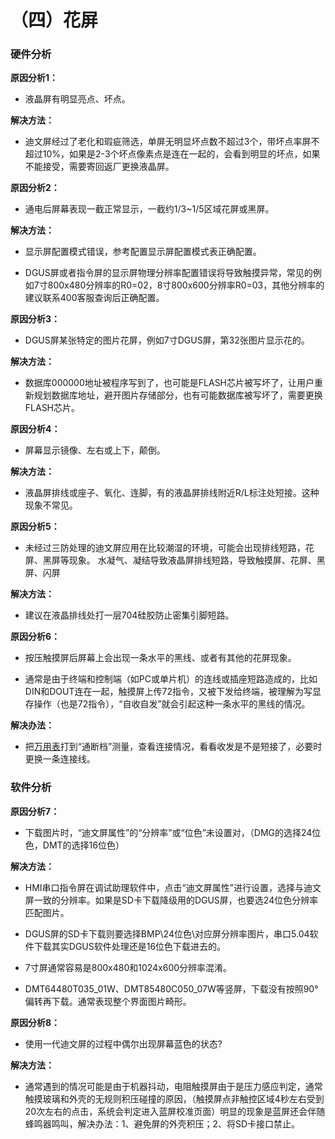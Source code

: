 # （四）花屏
### **硬件分析**

**原因分析1：**

- 液晶屏有明显亮点、坏点。

**解决方法：**

- 迪文屏经过了老化和瑕疵筛选，单屏无明显坏点数不超过3个，带坏点率屏不超过10%，如果是2-3个坏点像素点是连在一起的，会看到明显的坏点，如果不能接受，需要寄回返厂更换液晶屏。

 

**原因分析2：**

- 通电后屏幕表现一截正常显示，一截约1/3~1/5区域花屏或黑屏。

**解决方法：**

- 显示屏配置模式错误，参考配置显示屏配置模式表正确配置。

- DGUS屏或者指令屏的显示屏物理分辨率配置错误将导致触摸异常，常见的例如7寸800x480分辨率的R0=02，8寸800x600分辨率R0=03，其他分辨率的建议联系400客服查询后正确配置。     

 

 

**原因分析3：**

- DGUS屏某张特定的图片花屏，例如7寸DGUS屏，第32张图片显示花的。

**解决方法：**

- 数据库000000地址被程序写到了，也可能是FLASH芯片被写坏了，让用户重新规划数据库地址，避开图片存储部分，也有可能数据库被写坏了，需要更换FLASH芯片。

 

 

**原因分析4：**

- 屏幕显示镜像、左右或上下，颠倒。

**解决方法：**

- 液晶屏排线或座子、氧化、连脚，有的液晶屏排线附近R/L标注处短接。这种现象不常见。

 

**原因分析5：**

- 未经过三防处理的迪文屏应用在比较潮湿的环境，可能会出现排线短路，花屏、黑屏等现象。 水凝气、凝结导致液晶屏排线短路，导致触摸屏、花屏、黑屏、闪屏

**解决方法：**

- 建议在液晶排线处打一层704硅胶防止密集引脚短路。

 

**原因分析6：**

- 按压触摸屏后屏幕上会出现一条水平的黑线、或者有其他的花屏现象。

- 通常是由于终端和控制端（如PC或单片机）的连线或插座短路造成的，比如DIN和DOUT连在一起，触摸屏上传72指令，又被下发给终端，被理解为写显存操作（也是72指令），“自收自发”就会引起这种一条水平的黑线的情况。

**解决办法：**

- 把[万用表](https://www.baidu.com/s?wd=%E4%B8%87%E7%94%A8%E8%A1%A8&tn=SE_PcZhidaonwhc_ngpagmjz&rsv_dl=gh_pc_zhidao)打到“通断档”测量，查看连接情况，看看收发是不是短接了，必要时更换一条连接线。

 

### **软件分析**

**原因分析7：**

- 下载图片时，“迪文屏属性”的“分辨率”或“位色”未设置对，（DMG的选择24位色，DMT的选择16位色）

**解决方法：**

- HMI串口指令屏在调试助理软件中，点击“迪文屏属性”进行设置，选择与迪文屏一致的分辨率。如果是SD卡下载降级用的DGUS屏，也要选24位色分辨率匹配图片。

- DGUS屏的SD卡下载则要选择BMP\24位色\对应屏分辨率图片，串口5.04软件下载其实DGUS软件处理还是16位色下载进去的。

- 7寸屏通常容易是800x480和1024x600分辨率混淆。

- DMT64480T035_01W、DMT85480C050_07W等竖屏，下载没有按照90°偏转再下载。通常表现整个界面图片畸形。

 

**原因分析8：**

- 使用一代迪文屏的过程中偶尔出现屏幕蓝色的状态?

**解决方法：**

- 通常遇到的情况可能是由于机器抖动，电阻触摸屏由于是压力感应判定，通常触摸玻璃和外壳的无规则积压碰撞的原因，（触摸屏点非触控区域4秒左右受到20次左右的点击，系统会判定进入蓝屏校准页面）明显的现象是蓝屏还会伴随蜂鸣器鸣叫，解决办法：1、避免屏的外壳积压；2、将SD卡接口禁止。

